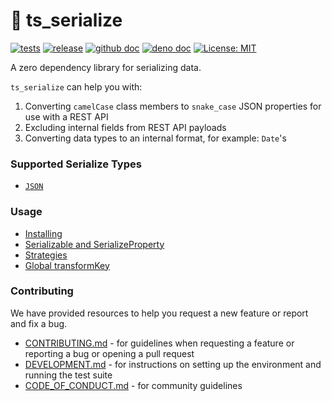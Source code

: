 # 🥣 ts_serialize 

[![tests](https://github.com/GameBridgeAI/ts_serialize/workflows/tests/badge.svg)](https://github.com/GameBridgeAI/ts_serialize/workflows/tests/badge.svg) 
[![release](https://github.com/GameBridgeAI/ts_serialize/workflows/release/badge.svg)](https://github.com/GameBridgeAI/ts_serialize/workflows/release/badge.svg) 
[![github doc](https://img.shields.io/badge/github-doc-5279AA.svg)](https://gamebridgeai.github.io/ts_serialize)
[![deno doc](https://doc.deno.land/badge.svg)](https://doc.deno.land/https/deno.land/x/ts_serialize/mod.ts)
[![License: MIT](https://img.shields.io/badge/License-MIT-yellow.svg)](https://opensource.org/licenses/MIT)


A zero dependency library for serializing data.

`ts_serialize` can help you with:

1. Converting `camelCase` class members to `snake_case` JSON properties for use with a REST API
2. Excluding internal fields from REST API payloads
3. Converting data types to an internal format, for example: `Date`'s

### Supported Serialize Types
- [`JSON`](https://www.json.org/json-en.html)

### Usage
- [Installing](./installing)
- [Serializable and SerializeProperty](./serializable)
- [Strategies](./strategies)
- [Global transformKey](./transforming)

### Contributing

We have provided resources to help you request a new feature or report and fix
a bug.

- [CONTRIBUTING.md](https://github.com/GameBridgeAI/ts_serialize/tree/develop/.github/CONTRIBUTING.md) - for guidelines when requesting a feature or reporting a bug or opening a pull request
- [DEVELOPMENT.md](https://github.com/GameBridgeAI/ts_serialize/tree/develop/.github/DEVELOPMENT.md) - for instructions on setting up the environment and running the test suite
- [CODE_OF_CONDUCT.md](https://github.com/GameBridgeAI/ts_serialize/tree/develop/.github/CODE_OF_CONDUCT.md) - for community guidelines

